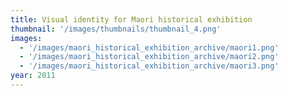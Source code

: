 ```yaml
---
title: Visual identity for Maori historical exhibition
thumbnail: '/images/thumbnails/thumbnail_4.png'
images:
  - '/images/maori_historical_exhibition_archive/maori1.png'
  - '/images/maori_historical_exhibition_archive/maori2.png'
  - '/images/maori_historical_exhibition_archive/maori3.png'
year: 2011
---
```

